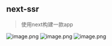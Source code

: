 next-ssr
---

> 使用next构建一款app

![image.png](https://upload-images.jianshu.io/upload_images/1480597-7dcb8005cd27d480.png?imageMogr2/auto-orient/strip%7CimageView2/2/w/1240)
![image.png](https://upload-images.jianshu.io/upload_images/1480597-47be6d80af66921d.png?imageMogr2/auto-orient/strip%7CimageView2/2/w/1240)
![image.png](https://upload-images.jianshu.io/upload_images/1480597-2779d6c3880ac6bb.png?imageMogr2/auto-orient/strip%7CimageView2/2/w/1240)
